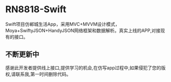 # RN8818-Swift
Swift项目仿郸城生活App，采用MVC+MVVM设计模式，Moya+SwiftyJSON+HandyJSON网络框架和数据解析。真实上线的APP,对接现有的接口。

## 不断更新中

感谢此开发者提供线上接口,提供学习的机会,在仿写app过程中,如果侵犯了您的版权,请联系我,第一时间删除代码。
